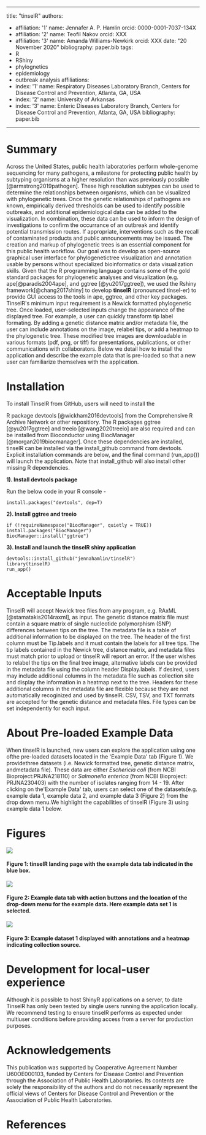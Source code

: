 
---
title: "tinselR"
authors:
- affiliation: '1'
  name: Jennafer A. P. Hamlin
  orcid: 0000-0001-7037-134X
- affiliation: '2'
  name: Teofil Nakov
  orcid: XXX
- affiliation: '3'
  name: Amanda Williams-Newkirk
  orcid: XXX
date: "20 November 2020"
bibliography: paper.bib
tags:
- R
- RShiny
- phylognetics
- epidemiology
- outbreak analysis
affiliations:
- index: '1'
  name: Respiratory Diseases Laboratory Branch, Centers for Disease Control and Prevention, Atlanta, GA, USA
- index: '2'
  name: University of Arkansas
- index: '3'
  name: Enteric Diseases Laboratory Branch, Centers for Disease Control and Prevention, Atlanta, GA, USA
bibliography: paper.bib
---

# Summary
Across the United States, public health laboratories perform whole-genome
sequencing for many pathogens, a milestone for protecting public health by
subtyping organisms at a higher resolution than was previously possible
[@armstrong2019pathogen]. These high resolution subtypes can be used to
determine the relationships between organisms, which can be visualized with
phylogenetic trees. Once the genetic relationships of pathogens are known,
empirically derived thresholds can be used to identify possible outbreaks, and
additional epidemiological data can be added to the visualization. In
combination, these data can be used to inform the design of investigations to
confirm the occurrance of an outbreak and identify potential transmission
routes. If appropriate, interventions such as the recall of contaminated
products and public announcements may be issued. The creation and markup of
phylogenetic trees is an essential component for this public health workflow.
Our goal was to develop as open-source graphical user interface for
phylogenetictree visualization and annotation usable by persons without
specialized bioinformatics or data visualization skills. Given that the R
programming language contains some of the gold standard packages for
phylogenetic analyses and visualization (e.g. ape[@paradis2004ape], and ggtree
[@yu2017ggtree]), we used the Rshiny framework[@chang2017shiny] to develop
**tinselR** (pronounced tinsel-er) to provide GUI access to the tools in ape,
ggtree, and other key packages. TinselR's minimum input requirement is a Newick
formatted phylogenetic tree. Once loaded, user-selected inputs change the
appearance of the displayed tree. For example, a user can quickly transform tip
label formating. By adding a genetic distance matrix and/or metadata file, the
user can include annotations on the image, relabel tips, or add a heatmap to the
phylogenetic tree. These modified tree images are downloadable in various
formats (pdf, png, or tiff) for presentations, publications, or other
communications with collaborators. Below we detail how to install the
application and describe the example data that is pre-loaded so that a new user
can familiarize themselves with the application.

# Installation

To install TinselR from GitHub, users will need to install the

R package devtools [@wickham2016devtools] from the Comprehensive R Archive
Network or other repositiory. The R packages ggtree [@yu2017ggtree] and treeio
[@wang2020treeio] are also required and can be installed from Bioconductor using
BiocManager [@morgan2019biocmanager]. Once these dependencies are installed,
tinselR can be installed via the install_github command from devtools. Explicit
installation commands are below, and the final command (run_app()) will launch
the application. Note that install_github will also install other missing R
dependencies. 

**1). Install devtools package**

Run the below code in your R console -    

`install.packages("devtools", dep=T)`

**2). Install ggtree and treeio**

```
if (!requireNamespace("BiocManager", quietly = TRUE))
install.packages("BiocManager")
BiocManager::install("ggtree")
```

**3). Install and launch the tinselR shiny application**

```
devtools::install_github("jennahamlin/tinselR")
library(tinselR)
run_app()
```

# Acceptable Inputs

TinselR will accept Newick tree files from any program, e.g. RAxML
[@stamatakis2014raxml], as input. The genetic distance matrix file must contain
a square matrix of single nucleotide polymorphism (SNP) differences between tips
on the tree. The metadata file is a table of additional information to be
displayed on the tree. The header of the first column must be Tip.labels and it
must contain the labels for all tree tips. The tip labels contained in the
Newick tree, distance matrix, and metadata files must match prior to upload or
tinselR will report an error. If the user wishes to relabel the tips on the
final tree image, alternative labels can be provided in the metadata file using
the column header Display.labels. If desired, users may include additional
columns in the metadata file such as collection site and display the information
in a heatmap next to the tree. Headers for these additional columns in the
metadata file are flexible because they are not automatically recoginized and
used by tinselR. CSV, TSV, and TXT formats are accepted for the genetic distance
and metadata files. File types can be set independently for each input.


# About Pre-loaded Example Data

When tinselR is launched, new users can explore the application using one ofthe
pre-loaded datasets located in the 'Example Data' tab (Figure 1). We
providethree datasets (i.e. Newick formatted tree, genetic distance matrix,
andmetadata file). These data are either *Eschericia coli* (from NCBI
Bioproject:PRJNA218110) or *Salmonella enterica* (from NCBI Bioproject:
PRJNA230403) with the number of isolates ranging from 14 - 19. After clicking on
the'Example Data' tab, users can select one of the datasets(e.g. example data 1,
example data 2, and example data 3 (Figure 2) from the drop down menu.We
highlight the capabilities of tinselR (Figure 3) using example data 1 below. 


# Figures

<p>
<img src = "image1.PNG" />
<h4> Figure 1: tinselR landing page with the example data tab indicated in the
blue box. </h4>
</p>

<p>
<img src = "image2.PNG" />
<h4> Figure 2: Example data tab with action buttons and the location of the
drop-down menu for the example data. Here example data set 1 is selected. </h4>

</p>

<p>
<img src = "image3.PNG" />
<h4> Figure 3: Example dataset 1 displayed with annotations and a heatmap
indicating collection source. </h4>
</p>

# Development for local-user experience 

Although it is possible to host ShinyR applications on a server, to date TinselR
has only been tested by single users running the application locally. We
recommend testing to ensure tinselR performs as expected under multiuser
conditions before providing access from a server for production purposes.


# Acknowledgements

This publication was supported by Cooperative Agreement Number U60OE000103,
funded by Centers for Disease Control and Prevention through the Association of
Public Health Laboratories. Its contents are solely the responsibility of the
authors and do not necessarily represent the official views of Centers for
Disease Control and Prevention or the Association of Public Health Laboratories.


# References
